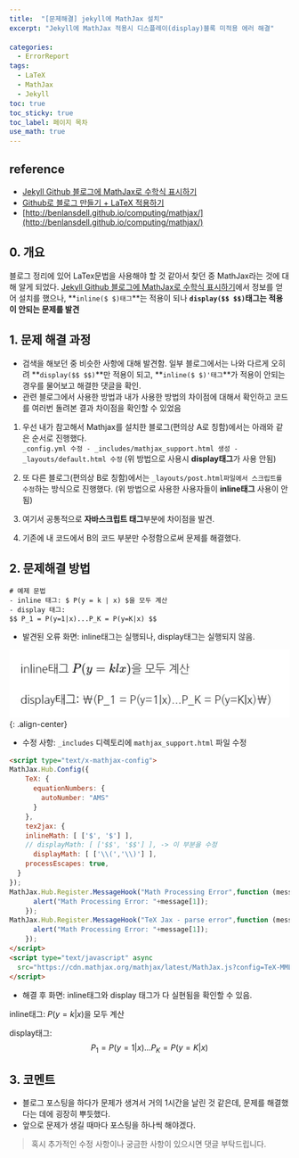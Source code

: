 ```yaml
---
title:  "[문제해결] jekyll에 MathJax 설치"
excerpt: "Jekyll에 MathJax 적용시 디스플레이(display)블록 미적용 에러 해결"

categories:
  - ErrorReport
tags:
  - LaTeX
  - MathJax
  - Jekyll
toc: true
toc_sticky: true
toc_label: 페이지 목차  
use_math: true
---
```

## reference

- [Jekyll Github 블로그에 MathJax로 수학식 표시하기](https://mkkim85.github.io/blog-apply-mathjax-to-jekyll-and-github-pages/)
- [Github로 블로그 만들기 + LaTeX 적용하기](https://helloworldpark.github.io/jekyll/update/2016/12/18/Github-and-Latex.html)
- [http://benlansdell.github.io/computing/mathjax/](http://benlansdell.github.io/computing/mathjax/)

## 0. 개요
 블로그 정리에 있어 LaTex문법을 사용해야 할 것 같아서 찾던 중 MathJax라는 것에 대해 알게 되었다. [Jekyll Github 블로그에 MathJax로 수학식 표시하기](https://mkkim85.github.io/blog-apply-mathjax-to-jekyll-and-github-pages/)에서 정보를 얻어 설치를 했으나, **`inline($ $)태그`**는 적용이 되나 **`display($$ $$)`태그는 적용이 안되는 문제를 발견**

## 1. 문제 해결 과정

- 검색을 해보던 중 비슷한 사항에 대해 발견함. 일부 블로그에서는 나와 다르게 오히려 **`display($$ $$)`**만 적용이 되고, **`inline($ $)'태그`**가 적용이 안되는 경우를 물어보고 해결한 댓글을 확인.
- 관련 블로그에서 사용한 방법과 내가 사용한 방법의 차이점에 대해서 확인하고 코드를 여러번 돌려본 결과 차이점을 확인할 수 있었음 

1. 우선 내가 참고해서 Mathjax를 설치한 블로그(편의상 A로 칭함)에서는 아래와 같은 순서로 진행했다.  
  `_config.yml 수정 - _includes/mathjax_support.html 생성 - _layouts/default.html 수정`
  (위 방법으로 사용시 **display태그**가 사용 안됨)

2. 또 다른 블로그(편의상 B로 칭함)에서는 `_layouts/post.html파일에서 스크립트를 수정`하는 방식으로 진행했다. (위 방법으로 사용한 사용자들이 **inline태그** 사용이 안됨)

3. 여기서 공통적으로 **자바스크립트 태그**부분에 차이점을 발견.

4. 기존에 내 코드에서 B의 코드 부분만 수정함으로써 문제를 해결했다. 

## 2. 문제해결 방법
```
# 예제 문법
- inline 태그: $ P(y = k | x) $을 모두 계산  
- display 태그: 
$$ P_1 = P(y=1|x)...P_K = P(y=K|x) $$
```

- 발견된 오류 화면: inline태그는 실행되나, display태그는 실행되지 않음.

![](/assets/images/error_1.jpg){: .align-center}


- 수정 사항: `_includes` 디렉토리에 `mathjax_support.html` 파일 수정
```html
<script type="text/x-mathjax-config">
MathJax.Hub.Config({
    TeX: {
      equationNumbers: {
        autoNumber: "AMS"
      }
    },
    tex2jax: {
    inlineMath: [ ['$', '$'] ],
    // displayMath: [ ['$$', '$$'] ], -> 이 부분을 수정
      displayMath: [ ['\\(','\\)'] ],
    processEscapes: true,
  }
});
MathJax.Hub.Register.MessageHook("Math Processing Error",function (message) {
	  alert("Math Processing Error: "+message[1]);
	});
MathJax.Hub.Register.MessageHook("TeX Jax - parse error",function (message) {
	  alert("Math Processing Error: "+message[1]);
	});
</script>
<script type="text/javascript" async
  src="https://cdn.mathjax.org/mathjax/latest/MathJax.js?config=TeX-MML-AM_CHTML">
</script>
```


- 해결 후 화면: inline태그와 display 태그가 다 실현됨을 확인할 수 있음.

inline태그:
$P(y = k | x)$을 모두 계산

display태그: 
$$ P_1 = P(y=1|x)...P_K = P(y=K|x) $$

## 3. 코멘트
- 블로그 포스팅을 하다가 문제가 생겨서 거의 1시간을 날린 것 같은데, 문제를 해결했다는 데에 굉장히 뿌듯했다.
- 앞으로 문제가 생길 때마다 포스팅을 하나씩 해야겠다.  

> 혹시 추가적인 수정 사항이나 궁금한 사항이 있으시면 댓글 부탁드립니다.